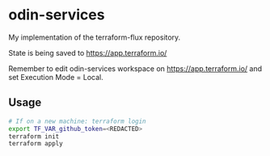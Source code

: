 # odin-services

My implementation of the terraform-flux repository.

State is being saved to <https://app.terraform.io/>

Remember to edit odin-services workspace on <https://app.terraform.io/> and set Execution Mode = Local.

## Usage

```bash
# If on a new machine: terraform login
export TF_VAR_github_token=<REDACTED>
terraform init
terraform apply
```
